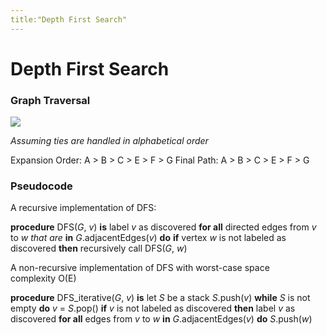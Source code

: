 ```yaml
---
title:"Depth First Search"
---
```

# Depth First Search

### Graph Traversal
![](https://i.imgur.com/syk9okN.png)

_Assuming ties are handled in alphabetical order_

Expansion Order:
A > B > C > E > F > G
Final Path:
A > B > C > E > F > G 
### Pseudocode
A recursive implementation of DFS:

**procedure** DFS(_G_, _v_) **is**
    label _v_ as discovered
    **for all** directed edges from _v_ to _w that are_ **in** _G_.adjacentEdges(_v_) **do**
        **if** vertex _w_ is not labeled as discovered **then**
            recursively call DFS(_G_, _w_)

A non-recursive implementation of DFS with worst-case space complexity O(E)

**procedure** DFS_iterative(_G_, _v_) **is**
    let _S_ be a stack
    _S_.push(_v_)
    **while** _S_ is not empty **do**
        _v_ = _S_.pop()
        **if** _v_ is not labeled as discovered **then**
            label _v_ as discovered
            **for all** edges from _v_ to _w_ **in** _G_.adjacentEdges(_v_) **do** 
                _S_.push(_w_)
